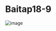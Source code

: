 # Baitap18-9
![image](https://github.com/user-attachments/assets/d1447e17-e0e8-450c-b81a-b316950706ba)
